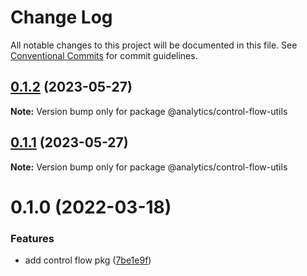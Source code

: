 # Change Log

All notable changes to this project will be documented in this file.
See [Conventional Commits](https://conventionalcommits.org) for commit guidelines.

## [0.1.2](https://github.com/DavidWells/analytics/tree/master/packages/analytics-util-control-flow-utils/compare/@analytics/control-flow-utils@0.1.1...@analytics/control-flow-utils@0.1.2) (2023-05-27)

**Note:** Version bump only for package @analytics/control-flow-utils





## [0.1.1](https://github.com/DavidWells/analytics/tree/master/packages/analytics-util-control-flow-utils/compare/@analytics/control-flow-utils@0.1.0...@analytics/control-flow-utils@0.1.1) (2023-05-27)

**Note:** Version bump only for package @analytics/control-flow-utils





# 0.1.0 (2022-03-18)


### Features

* add control flow pkg ([7be1e9f](https://github.com/DavidWells/analytics/tree/master/packages/analytics-util-control-flow-utils/commit/7be1e9f11c213e4a2a9887659e813c846f220aa7))

